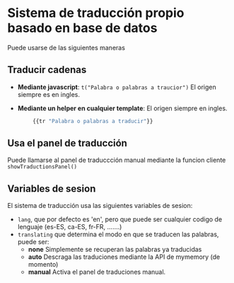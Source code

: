 # Sistema de traducción propio basado en base de datos 
Puede usarse de las siguientes maneras
## Traducir cadenas
* **Mediante javascript**: `t("Palabra o palabras a traucior")` El origen siempre es en ingles.
   
*  **Mediante un helper en cualquier template**: El origen siempre en ingles.
```javascript
        {{tr "Palabra o palabras a traducir"}}
```

## Usa el panel de traducción
Puede llamarse al panel de traduccción manual mediante la funcion cliente 
`showTraductionsPanel()`


## Variables de sesion
El sistema de traducción usa las siguientes variables de sesion:

+ `lang`, que por defecto es 'en', pero que puede ser cualquier codigo de lenguaje (es-ES, ca-ES, fr-FR, .......)
+ `translating` que determina el modo en que se traducen las palabras, puede ser:
    * **none** Simplemente se recuperan las palabras ya traducidas
    * **auto** Descraga las traduciones mediante la API de mymemory (de momento)
    * **manual** Activa el panel de traduciones manual.


